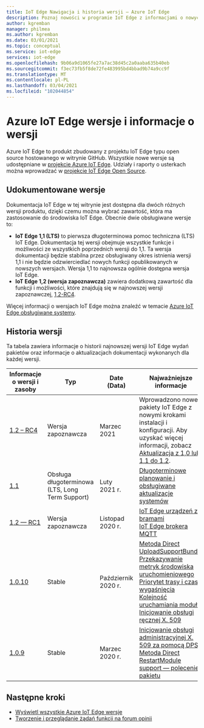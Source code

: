 ```yaml
---
title: IoT Edge Nawigacja i historia wersji — Azure IoT Edge
description: Poznaj nowości w programie IoT Edge z informacjami o nowych funkcjach i możliwościach w najnowszych wersjach.
author: kgremban
manager: philmea
ms.author: kgremban
ms.date: 03/01/2021
ms.topic: conceptual
ms.service: iot-edge
services: iot-edge
ms.openlocfilehash: 9b06a9d1065fe27a7ac38d45c2a0aaba635b40eb
ms.sourcegitcommit: f3ec73fb5f8de72fe483995bd4bbad9b74a9cc9f
ms.translationtype: MT
ms.contentlocale: pl-PL
ms.lasthandoff: 03/04/2021
ms.locfileid: "102044854"
---
```

# <a name="azure-iot-edge-versions-and-release-notes"></a>Azure IoT Edge wersje i informacje o wersji

Azure IoT Edge to produkt zbudowany z projektu IoT Edge typu open source hostowanego w witrynie GitHub. Wszystkie nowe wersje są udostępniane w [projekcie Azure IoT Edge](https://github.com/Azure/azure-iotedge). Udziały i raporty o usterkach można wprowadzać w [projekcie IoT Edge Open Source](https://github.com/Azure/iotedge).

## <a name="documented-versions"></a>Udokumentowane wersje

Dokumentacja IoT Edge w tej witrynie jest dostępna dla dwóch różnych wersji produktu, dzięki czemu można wybrać zawartość, która ma zastosowanie do środowiska IoT Edge. Obecnie dwie obsługiwane wersje to:

* **IoT Edge 1,1 (LTS)** to pierwsza długoterminowa pomoc techniczna (LTS) IoT Edge. Dokumentacja tej wersji obejmuje wszystkie funkcje i możliwości ze wszystkich poprzednich wersji do 1,1. Ta wersja dokumentacji będzie stabilna przez obsługiwany okres istnienia wersji 1,1 i nie będzie odzwierciedlać nowych funkcji opublikowanych w nowszych wersjach. Wersja 1,1 to najnowsza ogólnie dostępna wersja IoT Edge.
* **IoT Edge 1,2 (wersja zapoznawcza)** zawiera dodatkową zawartość dla funkcji i możliwości, które znajdują się w najnowszej wersji zapoznawczej, [1,2-RC4](https://github.com/Azure/azure-iotedge/releases/tag/1.2.0-rc4).

Więcej informacji o wersjach IoT Edge można znaleźć w temacie [Azure IoT Edge obsługiwane systemy](support.md).

## <a name="version-history"></a>Historia wersji

Ta tabela zawiera informacje o historii najnowszej wersji IoT Edge wydań pakietów oraz informacje o aktualizacjach dokumentacji wykonanych dla każdej wersji.

| Informacje o wersji i zasoby | Typ | Date (Data) | Najważniejsze informacje |
| ------------------------ | ---- | ---- | ---------- |
| [1,2 – RC4](https://github.com/Azure/azure-iotedge/releases/tag/1.2.0-rc1) | Wersja zapoznawcza | Marzec 2021 | Wprowadzono nowe pakiety IoT Edge z nowymi krokami instalacji i konfiguracji. Aby uzyskać więcej informacji, zobacz [Aktualizacja z 1,0 lub 1,1 do 1,2](how-to-update-iot-edge.md#special-case-update-from-10-or-11-to-12).
| [1.1](https://github.com/Azure/azure-iotedge/releases/tag/1.1.0) | Obsługa długoterminowa (LTS, Long Term Support) | Luty 2021 r. | [Długoterminowe planowanie i obsługiwane aktualizacje systemów](support.md) |
| [1,2 — RC1](https://github.com/Azure/azure-iotedge/releases/tag/1.2.0-rc1) | Wersja zapoznawcza | Listopad 2020 r. | [IoT Edge urządzeń za bramami](how-to-connect-downstream-iot-edge-device.md?view=iotedge-2020-11&preserve-view=true)<br>[IoT Edge brokera MQTT](how-to-publish-subscribe.md?view=iotedge-2020-11&preserve-view=true) |
| [1.0.10](https://github.com/Azure/azure-iotedge/releases/tag/1.0.10) | Stable | Październik 2020 r. | [Metoda Direct UploadSupportBundle](how-to-retrieve-iot-edge-logs.md#upload-support-bundle-diagnostics)<br>[Przekazywanie metryk środowiska uruchomieniowego](how-to-access-built-in-metrics.md)<br>[Priorytet trasy i czas wygaśnięcia](module-composition.md#priority-and-time-to-live)<br>[Kolejność uruchamiania modułu](module-composition.md#configure-modules)<br>[Inicjowanie obsługi ręcznej X. 509](how-to-register-device.md) |
| [1.0.9](https://github.com/Azure/azure-iotedge/releases/tag/1.0.9) | Stable | Marzec 2020 r. | [Inicjowanie obsługi administracyjnej X. 509 za pomocą DPS](how-to-auto-provision-x509-certs.md)<br>[Metoda Direct RestartModule](how-to-edgeagent-direct-method.md#restart-module)<br>[support — polecenie pakietu](troubleshoot.md#gather-debug-information-with-support-bundle-command) |

## <a name="next-steps"></a>Następne kroki

* [Wyświetl wszystkie Azure IoT Edge wersje](https://github.com/Azure/azure-iotedge/releases)
* [Tworzenie i przeglądanie żądań funkcji na forum opinii](https://feedback.azure.com/forums/907045-azure-iot-edge)